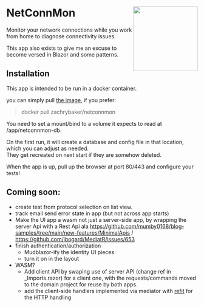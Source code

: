 ﻿# NetConnMon  [<img src="https://raw.githubusercontent.com/zachrybaker/NetConnMon/master/NetConnMon/Network-Router-icon.png" align="right" width="170">](https://github.com/zachrybaker/netconnmon)

Monitor your network connections while you work from home to diagnose connectivity issues.

This app also exists to give me an excuse to become versed in Blazor and some patterns.

## Installation
This app is intended to be run in a docker container. 

you can simply pull [the image](https://hub.docker.com/r/zachrybaker/netconnmon), if you prefer:

> docker pull zachrybaker/netconnmon

You need to set a mount/bind to a volume it expects to read at /app/netconnmon-db.

On the first run, it will create a database and config file in that location, which you can adjust as needed.  
They get recreated on next start if they are somehow deleted.

When the app is up, pull up the browser at port 80/443 and configure your tests!

## Coming soon:
* create test from protocol selection on list view.
* track email send error state in app (but not across app starts)
* Make the UI app a wasm not just a server-side app, by wrapping the server Api with a Rest Api ala https://github.com/mumby0168/blog-samples/tree/main/new-features/MinimalApis / https://github.com/jbogard/MediatR/issues/653
* finish authentication/authorization
    - Mudblazor-ify the identity UI pieces
    - turn it on in the layout
* WASM?
    - Add client API by swaping use of server API (change ref in _Imports.razor) for a client one, with the requests/commands moved to the domain project for reuse by both apps.
    - add the client-side handlers implemented via mediator with [refit](https://jonhilton.net/blazor-refit/) for the HTTP handling